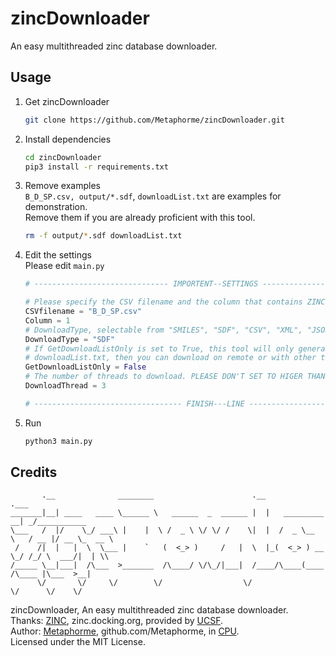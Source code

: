 # zincDownloader  
An easy multithreaded zinc database downloader.

## Usage
1. Get zincDownloader  
    ```bash
    git clone https://github.com/Metaphorme/zincDownloader.git
    ```

2. Install dependencies  
    ```bash
    cd zincDownloader
    pip3 install -r requirements.txt
    ```

3. Remove examples  
    `B_D_SP.csv, output/*.sdf`, `downloadList.txt` are examples for demonstration.  
    Remove them if you are already proficient with this tool.
    ```bash
    rm -f output/*.sdf downloadList.txt
    ```

4. Edit the settings  
    Please edit `main.py`
    ```python
    # ------------------------------ IMPORTENT--SETTINGS ------------------------------

    # Please specify the CSV filename and the column that contains ZINC Title here.
    CSVfilename = "B_D_SP.csv"
    Column = 1
    # DownloadType, selectable from "SMILES", "SDF", "CSV", "XML", "JSON".
    DownloadType = "SDF"
    # If GetDownloadListOnly is set to True, this tool will only generate the 
    # downloadList.txt, then you can download on remote or with other tools like aria2.
    GetDownloadListOnly = False
    # The number of threads to download. PLEASE DON'T SET TO HIGER THAN 5!!!
    DownloadThread = 3

    # --------------------------------- FINISH---LINE ---------------------------------
    ```

5. Run  
    ```bash
    python3 main.py
    ```

## Credits
```
       .__              ________                      .__                    .___            
_______|__| ____   ____ \______ \   ______  _  ______ |  |   _________     __| _/___________  
\___   /  |/    \_/ ___\ |    |  \ /  _ \ \/ \/ /    \|  |  /  _ \__  \   / __ |/ __ \_  __ \  
 /    /|  |   |  \  \___ |    `   (  <_> )     /   |  \  |_(  <_> ) __ \_/ /_/ \  ___/|  | \\  
/_____ \__|___|  /\___  >_______  /\____/ \/\_/|___|  /____/\____(____  /\____ |\___  >__|  
      \/       \/     \/        \/                  \/                \/      \/    \/   
```
zincDownloader, An easy multithreaded zinc database downloader.  
Thanks: [ZINC](https://zinc.docking.org/), zinc.docking.org, provided by [UCSF](https://pharmchem.ucsf.edu/).  
Author: [Metaphorme](https://blog.metaphorme.net/), github.com/Metaphorme, in [CPU](https://www.cpu.edu.cn/).  
Licensed under the MIT License.  
